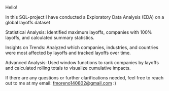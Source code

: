 Hello!

In this SQL-project I have conducted a Exploratory Data Analysis (EDA) on a global layoffs dataset

Statistical Analysis: Identified maximum layoffs, companies with 100% layoffs, and calculated summary statistics.

Insights on Trends: Analyzed which companies, industries, and countries were most affected by layoffs and tracked layoffs over time.

Advanced Analysis: Used window functions to rank companies by layoffs and calculated rolling totals to visualize cumulative impacts.

If there are any questions or further clarifications needed, feel free to reach out to me at my email: fmoreno140802@gmail.com :)
